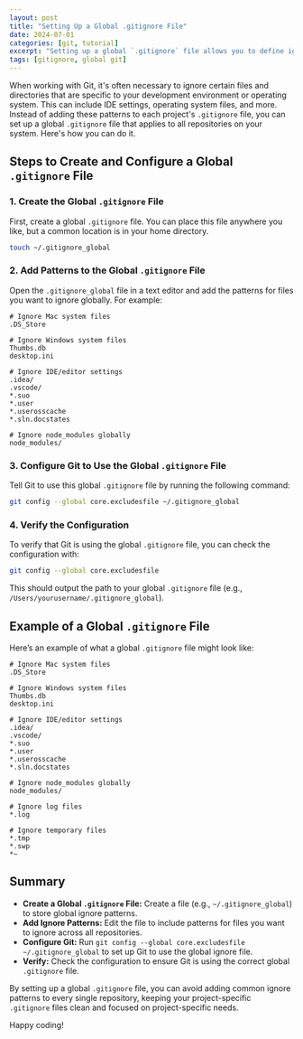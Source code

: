 ```yaml
---
layout: post
title: "Setting Up a Global .gitignore File"
date: 2024-07-01
categories: [git, tutorial]
excerpt: "Setting up a global `.gitignore` file allows you to define ignore patterns for files and directories that are common across all your Git repositories. This guide walks you through the steps to create and configure a global `.gitignore` file, helping you keep your project-specific `.gitignore` files clean and focused."
tags: [gitignore, global git]
---
```


When working with Git, it's often necessary to ignore certain files and directories that are specific to your development environment or operating system. This can include IDE settings, operating system files, and more. Instead of adding these patterns to each project's `.gitignore` file, you can set up a global `.gitignore` file that applies to all repositories on your system. Here's how you can do it.

## Steps to Create and Configure a Global `.gitignore` File

### 1. Create the Global `.gitignore` File

First, create a global `.gitignore` file. You can place this file anywhere you like, but a common location is in your home directory.

```sh
touch ~/.gitignore_global
```

### 2. Add Patterns to the Global `.gitignore` File

Open the `.gitignore_global` file in a text editor and add the patterns for files you want to ignore globally. For example:

```gitignore
# Ignore Mac system files
.DS_Store

# Ignore Windows system files
Thumbs.db
desktop.ini

# Ignore IDE/editor settings
.idea/
.vscode/
*.suo
*.user
*.userosscache
*.sln.docstates

# Ignore node_modules globally
node_modules/
```

### 3. Configure Git to Use the Global `.gitignore` File

Tell Git to use this global `.gitignore` file by running the following command:

```sh
git config --global core.excludesfile ~/.gitignore_global
```

### 4. Verify the Configuration

To verify that Git is using the global `.gitignore` file, you can check the configuration with:

```sh
git config --global core.excludesfile
```

This should output the path to your global `.gitignore` file (e.g., `/Users/yourusername/.gitignore_global`).

## Example of a Global `.gitignore` File

Here’s an example of what a global `.gitignore` file might look like:

```gitignore
# Ignore Mac system files
.DS_Store

# Ignore Windows system files
Thumbs.db
desktop.ini

# Ignore IDE/editor settings
.idea/
.vscode/
*.suo
*.user
*.userosscache
*.sln.docstates

# Ignore node_modules globally
node_modules/

# Ignore log files
*.log

# Ignore temporary files
*.tmp
*.swp
*~
```

## Summary

- **Create a Global `.gitignore` File:** Create a file (e.g., `~/.gitignore_global`) to store global ignore patterns.
- **Add Ignore Patterns:** Edit the file to include patterns for files you want to ignore across all repositories.
- **Configure Git:** Run `git config --global core.excludesfile ~/.gitignore_global` to set up Git to use the global ignore file.
- **Verify:** Check the configuration to ensure Git is using the correct global `.gitignore` file.

By setting up a global `.gitignore` file, you can avoid adding common ignore patterns to every single repository, keeping your project-specific `.gitignore` files clean and focused on project-specific needs.

Happy coding!